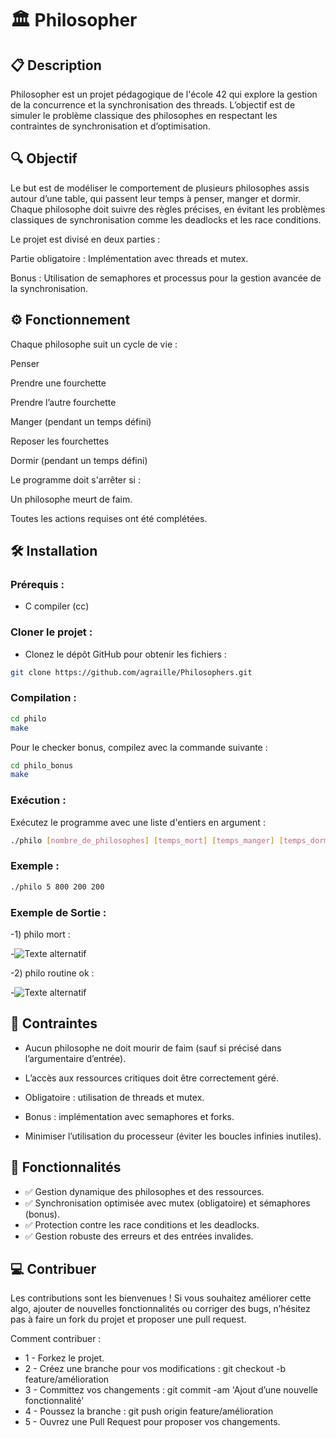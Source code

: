 # 🏛️ Philosopher

## 📋 Description

Philosopher est un projet pédagogique de l'école 42 qui explore la gestion de la concurrence et la synchronisation des threads. L’objectif est de simuler le problème classique des philosophes en respectant les contraintes de synchronisation et d’optimisation.

## 🔍 Objectif

Le but est de modéliser le comportement de plusieurs philosophes assis autour d’une table, qui passent leur temps à penser, manger et dormir. Chaque philosophe doit suivre des règles précises, en évitant les problèmes classiques de synchronisation comme les deadlocks et les race conditions.

Le projet est divisé en deux parties :

Partie obligatoire : Implémentation avec threads et mutex.

Bonus : Utilisation de semaphores et processus pour la gestion avancée de la synchronisation.

## ⚙️ Fonctionnement

Chaque philosophe suit un cycle de vie :

Penser

Prendre une fourchette

Prendre l’autre fourchette

Manger (pendant un temps défini)

Reposer les fourchettes

Dormir (pendant un temps défini)

Le programme doit s'arrêter si :

Un philosophe meurt de faim.

Toutes les actions requises ont été complétées.


## 🛠️ Installation

### Prérequis :
- C compiler (cc)

### Cloner le projet :
- Clonez le dépôt GitHub pour obtenir les fichiers :

```bash
git clone https://github.com/agraille/Philosophers.git
```

### Compilation :
```bash
cd philo
make
```
Pour le checker bonus, compilez avec la commande suivante :
```bash
cd philo_bonus
make
```
### Exécution :

Exécutez le programme avec une liste d'entiers en argument :
```bash
./philo [nombre_de_philosophes] [temps_mort] [temps_manger] [temps_dormir] [nombre_repas (optionnel)]
```
### Exemple :
```bash
./philo 5 800 200 200
```
### Exemple de Sortie :

-1) philo mort :

-![Texte alternatif](https://github.com/agraille/42/raw/main/philo_img1.png)

-2) philo routine ok :
 
 -![Texte alternatif](https://github.com/agraille/42/raw/main/philo_img2.png)

## 📏 Contraintes

- Aucun philosophe ne doit mourir de faim (sauf si précisé dans l’argumentaire d’entrée).

- L’accès aux ressources critiques doit être correctement géré.

- Obligatoire : utilisation de threads et mutex.

- Bonus : implémentation avec semaphores et forks.

- Minimiser l’utilisation du processeur (éviter les boucles infinies inutiles).

## 🌟 Fonctionnalités

- ✅ Gestion dynamique des philosophes et des ressources.
- ✅ Synchronisation optimisée avec mutex (obligatoire) et sémaphores (bonus).
- ✅ Protection contre les race conditions et les deadlocks.
- ✅ Gestion robuste des erreurs et des entrées invalides.

## 💻 Contribuer
Les contributions sont les bienvenues ! Si vous souhaitez améliorer cette algo, ajouter de nouvelles fonctionnalités ou corriger des bugs, n’hésitez pas à faire un fork du projet et proposer une pull request.

Comment contribuer :
- 1 - Forkez le projet.
- 2 - Créez une branche pour vos modifications : git checkout -b feature/amélioration
- 3 - Committez vos changements : git commit -am 'Ajout d’une nouvelle fonctionnalité'
- 4 - Poussez la branche : git push origin feature/amélioration
- 5 - Ouvrez une Pull Request pour proposer vos changements.
